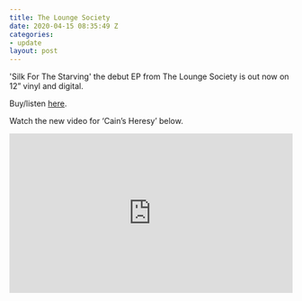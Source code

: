 ```yaml
---
title: The Lounge Society
date: 2020-04-15 08:35:49 Z
categories:
- update
layout: post
---
```


'Silk For The Starving' the debut EP from The Lounge Society is out now on 12” vinyl and digital.

Buy/listen <a href="https://ffm.to/tlssfts">here</a>. 

Watch the new video for ‘Cain’s Heresy’ below.
 
<style>.embed-container { position: relative; padding-bottom: 56.25%; height: 0; overflow: hidden; max-width: 100%; } .embed-container iframe, .embed-container object, .embed-container embed { position: absolute; top: 0; left: 0; width: 100%; height: 100%; }</style><div class='embed-container'><iframe src='https://www.youtube.com/embed/Dmv5OeAzMJg' frameborder='0' allowfullscreen></iframe></div>
<p> </p>
